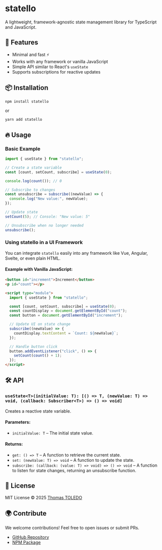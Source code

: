 # statello

A lightweight, framework-agnostic state management library for TypeScript and JavaScript.

## 🚀 Features

- Minimal and fast ⚡
- Works with any framework or vanilla JavaScript
- Simple API similar to React's `useState`
- Supports subscriptions for reactive updates

## 📦 Installation

```sh
npm install statello
```

or

```sh
yarn add statello
```

## 🔥 Usage

### Basic Example

```typescript
import { useState } from "statello";

// Create a state variable
const [count, setCount, subscribe] = useState(0);

console.log(count()); // 0

// Subscribe to changes
const unsubscribe = subscribe((newValue) => {
  console.log("New value:", newValue);
});

// Update state
setCount(5); // Console: "New value: 5"

// Unsubscribe when no longer needed
unsubscribe();
```

### Using statello in a UI Framework

You can integrate `statello` easily into any framework like Vue, Angular, Svelte, or even plain HTML.

#### Example with Vanilla JavaScript:

```html
<button id="increment">Increment</button>
<p id="count"></p>

<script type="module">
  import { useState } from "statello";

  const [count, setCount, subscribe] = useState(0);
  const countDisplay = document.getElementById("count");
  const button = document.getElementById("increment");

  // Update UI on state change
  subscribe((newValue) => {
    countDisplay.textContent = `Count: ${newValue}`;
  });

  // Handle button click
  button.addEventListener("click", () => {
    setCount(count() + 1);
  });
</script>
```

## 🛠 API

### `useState<T>(initialValue: T): [() => T, (newValue: T) => void, (callback: Subscriber<T>) => () => void]`

Creates a reactive state variable.

#### Parameters:

- `initialValue: T` – The initial state value.

#### Returns:

- `get: () => T` – A function to retrieve the current state.
- `set: (newValue: T) => void` – A function to update the state.
- `subscribe: (callback: (value: T) => void) => () => void` – A function to listen for state changes, returning an unsubscribe function.

## 📜 License

MIT License © 2025 [Thomas TOLEDO](https://github.com/thomastoledo)

## 🌍 Contribute

We welcome contributions! Feel free to open issues or submit PRs.

- [GitHub Repository](https://github.com/yourgithub/statello)
- [NPM Package](https://www.npmjs.com/package/statello)
